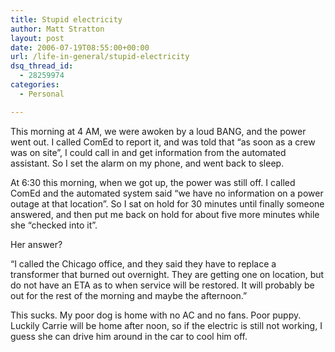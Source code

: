 ```yaml
---
title: Stupid electricity
author: Matt Stratton
layout: post
date: 2006-07-19T08:55:00+00:00
url: /life-in-general/stupid-electricity
dsq_thread_id:
  - 28259974
categories:
  - Personal

---
```

This morning at 4 AM, we were awoken by a loud BANG, and the power went out. I called ComEd to report it, and was told that &#8220;as soon as a crew was on site&#8221;, I could call in and get information from the automated assistant. So I set the alarm on my phone, and went back to sleep.

At 6:30 this morning, when we got up, the power was still off. I called ComEd and the automated system said &#8220;we have no information on a power outage at that location&#8221;. So I sat on hold for 30 minutes until finally someone answered, and then put me back on hold for about five more minutes while she &#8220;checked into it&#8221;.

Her answer?

&#8220;I called the Chicago office, and they said they have to replace a transformer that burned out overnight. They are getting one on location, but do not have an ETA as to when service will be restored. It will probably be out for the rest of the morning and maybe the afternoon.&#8221;

This sucks. My poor dog is home with no AC and no fans. Poor puppy. Luckily Carrie will be home after noon, so if the electric is still not working, I guess she can drive him around in the car to cool him off.